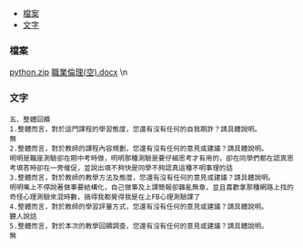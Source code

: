 - [檔案](#檔案)
- [文字](#文字)
### 檔案
[python.zip](https://github.com/s108000389/File-temporary-storage/files/7773135/python.zip)
[職業倫理(空).docx](https://github.com/s108000389/File-temporary-storage/files/7778025/default.docx) \n

### 文字
```
五、整體回饋
1.整體而言，對於這門課程的學習態度，您還有沒有任何的自我期許？請具體說明。
無
2.整體而言，對於教師的課程內容規劃，您還有沒有任何的意見或建議？請具體說明。
明明是職崖測驗卻在期中考時做，明明那種測驗是要仔細思考才有用的，卻在同學們都在認真思考填答時卻在一旁催促，並說出填不夠快是同學不夠認真這種不明事理的話
3.整體而言，對於教師的教學方法及態度，您還有沒有任何的意見或建議？請具體說明。
明明嘴上不停說著做事要結構化，自己做事及上課簡報卻雜亂無章，並且喜歡拿那種網路上找的奇怪心理測驗來混時數，搞得我都覺得我是在上FB心理測驗課了
4.整體而言，對於教師的學習評量方式，您還有沒有任何的意見或建議？請具體說明。
聽人說話
5.整體而言，對於本次的教學回饋調查，您還有沒有任何的意見或建議？請具體說明。
無


```
